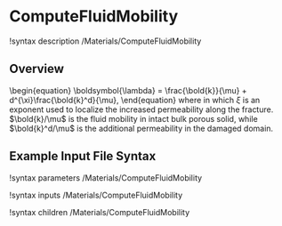 # ComputeFluidMobility

!syntax description /Materials/ComputeFluidMobility

## Overview

\begin{equation}
  \boldsymbol{\lambda} = \frac{\bold{k}}{\mu} + d^{\xi}\frac{\bold{k}^d}{\mu},
\end{equation}
where
in which $\xi$ is an exponent used to localize the increased permeability along the fracture. $\bold{k}/\mu$ is the fluid mobility in intact bulk porous solid, while $\bold{k}^d/\mu$ is the additional permeability in the damaged domain.

## Example Input File Syntax

!syntax parameters /Materials/ComputeFluidMobility

!syntax inputs /Materials/ComputeFluidMobility

!syntax children /Materials/ComputeFluidMobility
